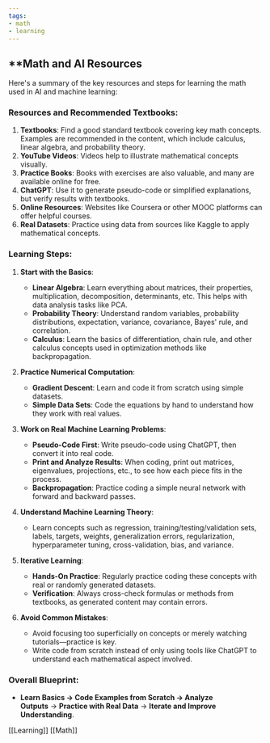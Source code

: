 ```yaml
---
tags:
- math
- learning
---
```

## **Math and AI Resources

Here's a summary of the key resources and steps for learning the math used in AI and machine learning:

### Resources and Recommended Textbooks:

1. **Textbooks**: Find a good standard textbook covering key math concepts. Examples are recommended in the content, which include calculus, linear algebra, and probability theory.
2. **YouTube Videos**: Videos help to illustrate mathematical concepts visually.
3. **Practice Books**: Books with exercises are also valuable, and many are available online for free.
4. **ChatGPT**: Use it to generate pseudo-code or simplified explanations, but verify results with textbooks.
5. **Online Resources**: Websites like Coursera or other MOOC platforms can offer helpful courses.
6. **Real Datasets**: Practice using data from sources like Kaggle to apply mathematical concepts.

### Learning Steps:

1. **Start with the Basics**:

    - **Linear Algebra**: Learn everything about matrices, their properties, multiplication, decomposition, determinants, etc. This helps with data analysis tasks like PCA.
    - **Probability Theory**: Understand random variables, probability distributions, expectation, variance, covariance, Bayes' rule, and correlation.
    - **Calculus**: Learn the basics of differentiation, chain rule, and other calculus concepts used in optimization methods like backpropagation.
2. **Practice Numerical Computation**:

    - **Gradient Descent**: Learn and code it from scratch using simple datasets.
    - **Simple Data Sets**: Code the equations by hand to understand how they work with real values.
3. **Work on Real Machine Learning Problems**:

    - **Pseudo-Code First**: Write pseudo-code using ChatGPT, then convert it into real code.
    - **Print and Analyze Results**: When coding, print out matrices, eigenvalues, projections, etc., to see how each piece fits in the process.
    - **Backpropagation**: Practice coding a simple neural network with forward and backward passes.
4. **Understand Machine Learning Theory**:

    - Learn concepts such as regression, training/testing/validation sets, labels, targets, weights, generalization errors, regularization, hyperparameter tuning, cross-validation, bias, and variance.
5. **Iterative Learning**:

    - **Hands-On Practice**: Regularly practice coding these concepts with real or randomly generated datasets.
    - **Verification**: Always cross-check formulas or methods from textbooks, as generated content may contain errors.
6. **Avoid Common Mistakes**:

    - Avoid focusing too superficially on concepts or merely watching tutorials—practice is key.
    - Write code from scratch instead of only using tools like ChatGPT to understand each mathematical aspect involved.

### Overall Blueprint:

- **Learn Basics → Code Examples from Scratch → Analyze Outputs** → **Practice with Real Data** → **Iterate and Improve Understanding**.

[[Learning]]  [[Math]]  